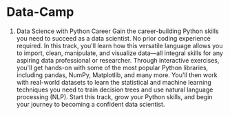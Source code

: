 # Data-Camp
1. Data Science with Python Career
Gain the career-building Python skills you need to succeed as a data scientist. No prior coding experience required.
In this track, you'll learn how this versatile language allows you to import, clean, manipulate, and 
visualize data—all integral skills for any aspiring data professional or researcher. Through interactive 
exercises, you'll get hands-on with some of the most popular Python libraries, including pandas, NumPy, Matplotlib, 
and many more. You'll then work with real-world datasets to learn the statistical and machine learning techniques you 
need to train decision trees and use natural language processing (NLP). Start this track, grow your Python skills,
and begin your journey to becoming a confident data scientist.
